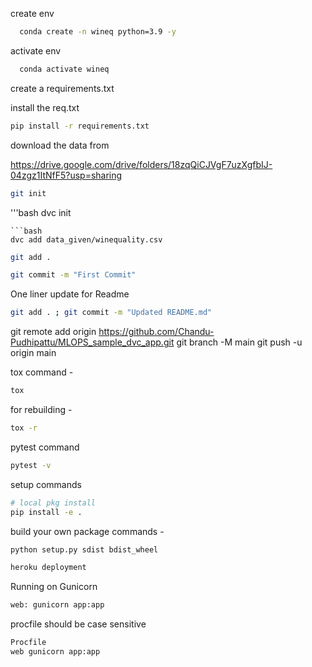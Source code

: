 create env

```bash
  conda create -n wineq python=3.9 -y
```

activate env

```bash
  conda activate wineq
```
create a requirements.txt

install the req.txt
```bash
pip install -r requirements.txt
```
download the data from

https://drive.google.com/drive/folders/18zqQiCJVgF7uzXgfbIJ-04zgz1ItNfF5?usp=sharing

```bash
git init
```
'''bash
dvc init
```
```bash
dvc add data_given/winequality.csv
```
```bash
git add .
```
```bash
git commit -m "First Commit"
```

One liner update for Readme
```bash
git add . ; git commit -m "Updated README.md"
```
git remote add origin https://github.com/Chandu-Pudhipattu/MLOPS_sample_dvc_app.git
git branch -M main
git push -u origin main

tox command - 
```bash
tox
```
for rebuilding - 
```bash
tox -r
```
pytest command
```bash
pytest -v
```

setup commands
```bash
# local pkg install
pip install -e .
```

build your own package commands -
```bash
python setup.py sdist bdist_wheel
```
```bash
heroku deployment
```

Running on Gunicorn
```bash
web: gunicorn app:app
```
procfile should be case sensitive
```bash
Procfile
web gunicorn app:app
```


